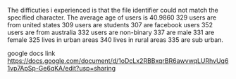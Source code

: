The difficuties i experienced is that the file identifier could not match the specified character.
The average age of users is 40.9860
329 users are from united states
309 users are students
307 are facebook users
352 users are from australia
332 users are non-binary
337 are male
331 are female
325 lives in urban areas 
340 lives in rural areas 
335 are sub urban.



google docs link https://docs.google.com/document/d/1oDcLx2RBBxqrBR6awvwqLURhvUq61vp7ApSp-Ge6qKA/edit?usp=sharing
